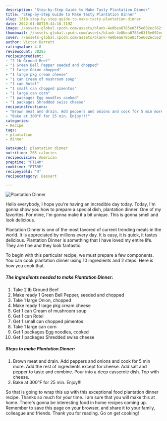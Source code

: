 ```yaml
---
description: "Step-by-Step Guide to Make Tasty Plantation Dinner"
title: "Step-by-Step Guide to Make Tasty Plantation Dinner"
slug: 1318-step-by-step-guide-to-make-tasty-plantation-dinner
date: 2022-01-08T19:44:16.719Z
image: //assets-global.cpcdn.com/assets/blank-4e0bea6785e03f5e602ec562f230caae08da540cada707380b4fe1bbebba43da.png
thumbnail: //assets-global.cpcdn.com/assets/blank-4e0bea6785e03f5e602ec562f230caae08da540cada707380b4fe1bbebba43da.png
cover: //assets-global.cpcdn.com/assets/blank-4e0bea6785e03f5e602ec562f230caae08da540cada707380b4fe1bbebba43da.png
author: Victor Barrett
ratingvalue: 4.8
reviewcount: 30285
recipeingredient:
- "2 lb Ground Beef"
- "1 Green Bell Pepper seeded and chopped"
- "1 large Onion chopped"
- "1 large pkg cream cheese"
- "1 can Cream of mushroom soup"
- "1 can Rotel"
- "1 small can chopped pimentos"
- "1 large can corn"
- "1 packages Egg noodles cooked"
- "1 packages Shredded swiss cheese"
recipeinstructions:
- "Brown meat and drain. Add peppers and onions and cook for 5 min more. Add the rest of ingredients except for cheese. Add salt and pepper to taste and combine. Pour into a deep casserole dish. Top with cheese."
- "Bake at 300°F for 25 min. Enjoy!!!"
categories:
- Recipe
tags:
- plantation
- dinner

katakunci: plantation dinner 
nutrition: 265 calories
recipecuisine: American
preptime: "PT14M"
cooktime: "PT59M"
recipeyield: "4"
recipecategory: Dessert

---
```



![Plantation Dinner](//assets-global.cpcdn.com/assets/blank-4e0bea6785e03f5e602ec562f230caae08da540cada707380b4fe1bbebba43da.png)

Hello everybody, I hope you're having an incredible day today. Today, I'm gonna show you how to prepare a special dish, plantation dinner. One of my favorites. For mine, I'm gonna make it a bit unique. This is gonna smell and look delicious.

Plantation Dinner is one of the most favored of current trending meals in the world. It is appreciated by millions every day. It is easy, it is quick, it tastes delicious. Plantation Dinner is something that I have loved my entire life. They are fine and they look fantastic.




To begin with this particular recipe, we must prepare a few components. You can cook plantation dinner using 10 ingredients and 2 steps. Here is how you cook that.

<!--inarticleads1-->

##### The ingredients needed to make Plantation Dinner:

1. Take 2 lb Ground Beef
1. Make ready 1 Green Bell Pepper, seeded and chopped
1. Take 1 large Onion, chopped
1. Make ready 1 large pkg cream cheese
1. Get 1 can Cream of mushroom soup
1. Get 1 can Rotel
1. Get 1 small can chopped pimentos
1. Take 1 large can corn
1. Get 1 packages Egg noodles, cooked
1. Get 1 packages Shredded swiss cheese




<!--inarticleads2-->

##### Steps to make Plantation Dinner:

1. Brown meat and drain. Add peppers and onions and cook for 5 min more. Add the rest of ingredients except for cheese. Add salt and pepper to taste and combine. Pour into a deep casserole dish. Top with cheese.
1. Bake at 300°F for 25 min. Enjoy!!!




So that is going to wrap this up with this exceptional food plantation dinner recipe. Thanks so much for your time. I am sure that you will make this at home. There's gonna be interesting food in home recipes coming up. Remember to save this page on your browser, and share it to your family, colleague and friends. Thank you for reading. Go on get cooking!
